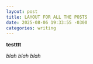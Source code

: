 ```yaml
---
layout: post
title: LAYOUT FOR ALL THE POSTS
date: 2025-08-06 19:33:55 -0300
categories: writing
---
```


**testttt**

*blah blah blah*